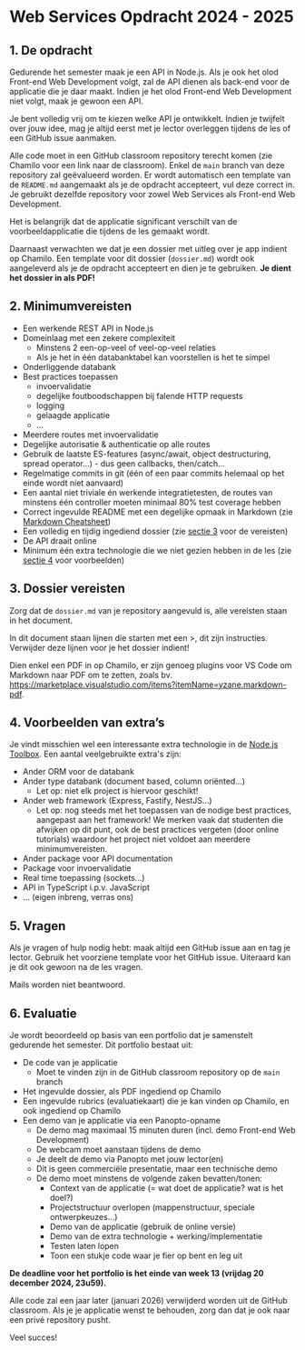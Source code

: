 # Web Services Opdracht 2024 - 2025

## 1. De opdracht

Gedurende het semester maak je een API in Node.js. Als je ook het olod Front-end Web Development volgt, zal de API dienen als back-end voor de applicatie die je daar maakt. Indien je het olod Front-end Web Development niet volgt, maak je gewoon een API.

Je bent volledig vrij om te kiezen welke API je ontwikkelt. Indien je twijfelt over jouw idee, mag je altijd eerst met je lector overleggen tijdens de les of een GitHub issue aanmaken.

Alle code moet in een GitHub classroom repository terecht komen (zie Chamilo voor een link naar de classroom). Enkel de `main` branch van deze repository zal geëvalueerd worden. Er wordt automatisch een template van de `README.md` aangemaakt als je de opdracht accepteert, vul deze correct in. Je gebruikt dezelfde repository voor zowel Web Services als Front-end Web Development.

Het is belangrijk dat de applicatie significant verschilt van de voorbeeldapplicatie die tijdens de les gemaakt wordt.

Daarnaast verwachten we dat je een dossier met uitleg over je app indient op Chamilo. Een template voor dit dossier (`dossier.md`) wordt ook aangeleverd als je de opdracht accepteert en dien je te gebruiken. **Je dient het dossier in als PDF!**

## 2. Minimumvereisten

- Een werkende REST API in Node.js
- Domeinlaag met een zekere complexiteit
  - Minstens 2 een-op-veel of veel-op-veel relaties
  - Als je het in één databanktabel kan voorstellen is het te simpel
- Onderliggende databank
- Best practices toepassen
  - invoervalidatie
  - degelijke foutboodschappen bij falende HTTP requests
  - logging
  - gelaagde applicatie
  - ...
- Meerdere routes met invoervalidatie
- Degelijke autorisatie & authenticatie op alle routes
- Gebruik de laatste ES-features (async/await, object destructuring, spread operator...) - dus geen callbacks, then/catch...
- Regelmatige commits in git (één of een paar commits helemaal op het einde wordt niet aanvaard)
- Een aantal niet triviale én werkende integratietesten, de routes van minstens één controller moeten minimaal 80% test coverage hebben
- Correct ingevulde README met een degelijke opmaak in Markdown (zie [Markdown Cheatsheet](https://github.com/adam-p/markdown-here/wiki/Markdown-Cheatsheet))
- Een volledig en tijdig ingediend dossier (zie [sectie 3](#3-dossier-vereisten) voor de vereisten)
- De API draait online
- Minimum één extra technologie die we niet gezien hebben in de les (zie [sectie 4](#4-voorbeelden-van-extras) voor voorbeelden)

## 3. Dossier vereisten

Zorg dat de `dossier.md` van je repository aangevuld is, alle vereisten staan in het document.

In dit document staan lijnen die starten met een >, dit zijn instructies. Verwijder deze lijnen voor je het dossier indient!

Dien enkel een PDF in op Chamilo, er zijn genoeg plugins voor VS Code om Markdown naar PDF om te zetten, zoals bv. <https://marketplace.visualstudio.com/items?itemName=yzane.markdown-pdf>.

## 4. Voorbeelden van extra’s

Je vindt misschien wel een interessante extra technologie in de [Node.js Toolbox](https://nodejstoolbox.com/). Een aantal veelgebruikte extra's zijn:

- Ander ORM voor de databank
- Ander type databank (document based, column oriënted…)
  - Let op: niet elk project is hiervoor geschikt!
- Ander web framework (Express, Fastify, NestJS...)
  - Let op: nog steeds met het toepassen van de nodige best practices, aangepast aan het framework! We merken vaak dat studenten die afwijken op dit punt, ook de best practices vergeten (door online tutorials) waardoor het project niet voldoet aan meerdere minimumvereisten.
- Ander package voor API documentation
- Package voor invoervalidatie
- Real time toepassing (sockets...)
- API in TypeScript i.p.v. JavaScript
- ... (eigen inbreng, verras ons)

## 5. Vragen

Als je vragen of hulp nodig hebt: maak altijd een GitHub issue aan en tag je lector. Gebruik het voorziene template voor het GitHub issue. Uiteraard kan je dit ook gewoon na de les vragen.

Mails worden niet beantwoord.

## 6. Evaluatie

Je wordt beoordeeld op basis van een portfolio dat je samenstelt gedurende het semester. Dit portfolio bestaat uit:

- De code van je applicatie
  - Moet te vinden zijn in de GitHub classroom repository op de `main` branch
- Het ingevulde dossier, als PDF ingediend op Chamilo
- Een ingevulde rubrics (evaluatiekaart) die je kan vinden op Chamilo, en ook ingediend op Chamilo
- Een demo van je applicatie via een Panopto-opname
  - De demo mag maximaal 15 minuten duren (incl. demo Front-end Web Development)
  - De webcam moet aanstaan tijdens de demo
  - Je deelt de demo via Panopto met jouw lector(en)
  - Dit is geen commerciële presentatie, maar een technische demo
  - De demo moet minstens de volgende zaken bevatten/tonen:
    - Context van de applicatie (= wat doet de applicatie? wat is het doel?)
    - Projectstructuur overlopen (mappenstructuur, speciale ontwerpkeuzes...)
    - Demo van de applicatie (gebruik de online versie)
    - Demo van de extra technologie + werking/implementatie
    - Testen laten lopen
    - Toon een stukje code waar je fier op bent en leg uit

**De deadline voor het portfolio is het einde van week 13 (vrijdag 20 december 2024, 23u59).**

Alle code zal een jaar later (januari 2026) verwijderd worden uit de GitHub classroom. Als je je applicatie wenst te behouden, zorg dan dat je ook naar een privé repository pusht.

Veel succes!
